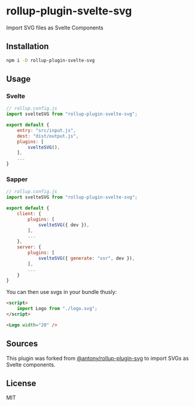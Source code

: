 # rollup-plugin-svelte-svg

Import SVG files as Svelte Components

## Installation

```bash
npm i -D rollup-plugin-svelte-svg
```

## Usage

### Svelte
```js
// rollup.config.js
import svelteSVG from "rollup-plugin-svelte-svg";

export default {
	entry: "src/input.js",
	dest: "dist/output.js",
	plugins: [
		svelteSVG(),
    ],
    ...
}
```

### Sapper
```js
// rollup.config.js
import svelteSVG from "rollup-plugin-svelte-svg";

export default {
    client: {
        plugins: [
            svelteSVG({ dev }),            
        ],
        ...
    },
    server: {
        plugins: [
            svelteSVG({ generate: "ssr", dev }),
        ],
        ...
    }
}
```

You can then use svgs in your bundle thusly:

```html
<script>
	import Logo from "./logo.svg";
</script>

<Logo width="20" />
```

## Sources

This plugin was forked from [@antony/rollup-plugin-svg](https://github.com/antony/rollup-plugin-svg) to import SVGs as Svelte components.

## License

MIT
